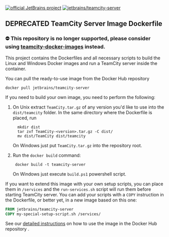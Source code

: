 [![official JetBrains project](http://jb.gg/badges/official-plastic.svg)](https://confluence.jetbrains.com/display/ALL/JetBrains+on+GitHub)
[![jetbrains/teamcity-server](https://img.shields.io/docker/pulls/jetbrains/teamcity-server.svg)](https://hub.docker.com/r/jetbrains/teamcity-server/)

## DEPRECATED TeamCity Server Image Dockerfile

### :no_entry: This repository is no longer supported, please consider using [teamcity-docker-images](https://github.com/JetBrains/teamcity-docker-images) instead.

This project contains the Dockerfiles and all necessary scripts to build the Linux and Windows Docker images and run a TeamCity server inside the container.

You can pull the ready-to-use image from the Docker Hub repository
                                     
`docker pull jetbrains/teamcity-server`

If you need to build your own image, you need to perform the following:

1) On Unix extract `TeamCity.tar.gz` of any version you'd like to use into  the `dist/teamcity` folder. In the same directory where the Dockerfile is placed, run

   ```
     mkdir dist
     tar zxf TeamCity-<version>.tar.gz -C dist/
     mv dist/TeamCity dist/teamcity
   ```
   
   On Windows just put `TeamCity.tar.gz` into the repository root.
   
2) Run the `docker build` command:
   ```
    docker build -t teamcity-server
   ```
   
   On Windows just execute `build.ps1` powershell script.

If you want to extend this image with your own setup scripts, you can place them in `/services` and the `run-services.sh`
script will run them before starting TeamCity server.  You can add your scripts with a `COPY` instruction in the Dockerfile,
or better yet, in a new image based on this one:

   ```Dockerfile
   FROM jetbrains/teamcity-server
   COPY my-special-setup-script.sh /services/
   ```

See our [detailed instructions](https://hub.docker.com/r/jetbrains/teamcity-server/) on how to use the image in the Docker Hub repository .
